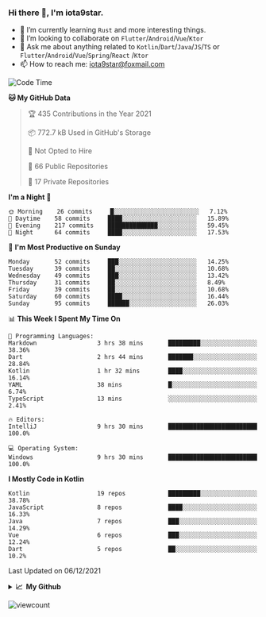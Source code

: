 ### Hi there 👋, I'm iota9star.

- 🌱 I’m currently learning `Rust` and more interesting things.
- 👯 I’m looking to collaborate on `Flutter`/`Android`/`Vue`/`Ktor`
- 💬 Ask me about anything related to `Kotlin`/`Dart`/`Java`/`JS`/`TS` or `Flutter`/`Android`/`Vue`/`Spring`/`React`
  /`Ktor`
- 📫 How to reach me: [iota9star@foxmail.com](iota9star@foxmail.com)



<!--START_SECTION:waka-->
![Code Time](http://img.shields.io/badge/Code%20Time-2%2C565%20hrs%2015%20mins-blue)

**🐱 My GitHub Data** 

> 🏆 435 Contributions in the Year 2021
 > 
> 📦 772.7 kB Used in GitHub's Storage 
 > 
> 🚫 Not Opted to Hire
 > 
> 📜 66 Public Repositories 
 > 
> 🔑 17 Private Repositories  
 > 
**I'm a Night 🦉** 

```text
🌞 Morning    26 commits     █░░░░░░░░░░░░░░░░░░░░░░░░   7.12% 
🌆 Daytime    58 commits     ████░░░░░░░░░░░░░░░░░░░░░   15.89% 
🌃 Evening    217 commits    ██████████████░░░░░░░░░░░   59.45% 
🌙 Night      64 commits     ████░░░░░░░░░░░░░░░░░░░░░   17.53%

```
📅 **I'm Most Productive on Sunday** 

```text
Monday       52 commits     ███░░░░░░░░░░░░░░░░░░░░░░   14.25% 
Tuesday      39 commits     ██░░░░░░░░░░░░░░░░░░░░░░░   10.68% 
Wednesday    49 commits     ███░░░░░░░░░░░░░░░░░░░░░░   13.42% 
Thursday     31 commits     ██░░░░░░░░░░░░░░░░░░░░░░░   8.49% 
Friday       39 commits     ██░░░░░░░░░░░░░░░░░░░░░░░   10.68% 
Saturday     60 commits     ████░░░░░░░░░░░░░░░░░░░░░   16.44% 
Sunday       95 commits     ██████░░░░░░░░░░░░░░░░░░░   26.03%

```


📊 **This Week I Spent My Time On** 

```text
💬 Programming Languages: 
Markdown                 3 hrs 38 mins       █████████░░░░░░░░░░░░░░░░   38.36% 
Dart                     2 hrs 44 mins       ███████░░░░░░░░░░░░░░░░░░   28.84% 
Kotlin                   1 hr 32 mins        ████░░░░░░░░░░░░░░░░░░░░░   16.14% 
YAML                     38 mins             █░░░░░░░░░░░░░░░░░░░░░░░░   6.74% 
TypeScript               13 mins             ░░░░░░░░░░░░░░░░░░░░░░░░░   2.41%

🔥 Editors: 
IntelliJ                 9 hrs 30 mins       █████████████████████████   100.0%

💻 Operating System: 
Windows                  9 hrs 30 mins       █████████████████████████   100.0%

```

**I Mostly Code in Kotlin** 

```text
Kotlin                   19 repos            █████████░░░░░░░░░░░░░░░░   38.78% 
JavaScript               8 repos             ████░░░░░░░░░░░░░░░░░░░░░   16.33% 
Java                     7 repos             ███░░░░░░░░░░░░░░░░░░░░░░   14.29% 
Vue                      6 repos             ███░░░░░░░░░░░░░░░░░░░░░░   12.24% 
Dart                     5 repos             ██░░░░░░░░░░░░░░░░░░░░░░░   10.2%

```



 Last Updated on 06/12/2021
<!--END_SECTION:waka-->

<details>
  <summary><b>📈&nbsp;&nbsp;My Github</b></summary>
  <br>
  <img src='https://github-profile-trophy.vercel.app/?username=iota9star'>
  <img src='https://bad-apple-github-readme.vercel.app/api?show_bg=1&username=iota9star&hide_title=true'>
  <img src='http://cr-skills-chart-widget.azurewebsites.net/api/api?username=iota9star'>
</details>


![viewcount](https://count.getloli.com/get/@iota9star?theme=rule34)
